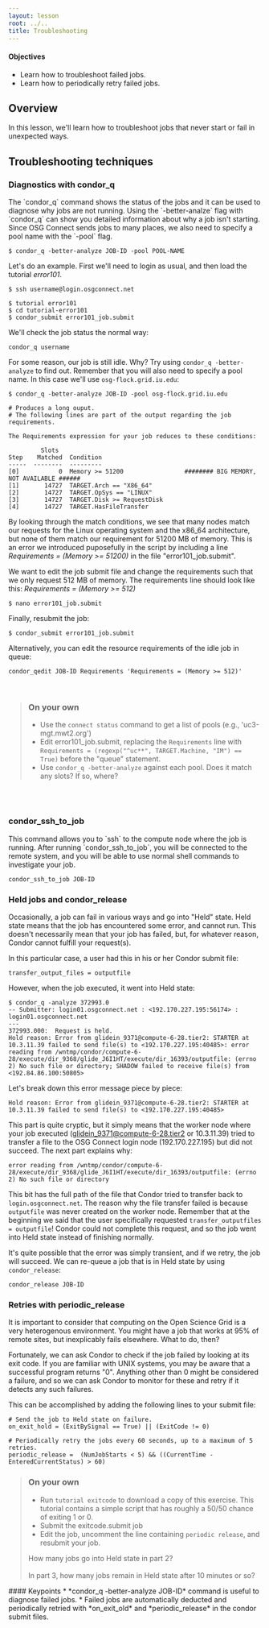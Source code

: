 ```yaml
---
layout: lesson
root: ../..
title: Troubleshooting
---
```

<div class="objectives" markdown="1">

#### Objectives
*   Learn how to troubleshoot failed jobs.
*   Learn how to periodically retry failed jobs.
</div>

<h2>Overview </h2> 
In this lesson, we'll learn how to troubleshoot jobs that never start or fail in unexpected ways. 

<h2> Troubleshooting techniques </h2> 

<h3> Diagnostics with condor_q  </h3> 
The `condor_q` command shows the status of the jobs and it can be used to diagnose why jobs are not 
running. Using the `-better-analze` flag with `condor_q` can show you detailed information about why a job isn't starting. Since OSG Connect sends jobs to many places, we also need to specify a pool name with the `-pool` flag. 

~~~
$ condor_q -better-analyze JOB-ID -pool POOL-NAME
~~~

Let's do an example. First we'll need to login as usual, and then load the tutorial *error101*.

~~~
$ ssh username@login.osgconnect.net

$ tutorial error101
$ cd tutorial-error101
$ condor_submit error101_job.submit 
~~~

We'll check the job status the normal way:

~~~
condor_q username
~~~

For some reason, our job is still idle. Why? Try using `condor_q -better-analyze` to find out. Remember that you will also need to specify a pool name. In this case we'll use `osg-flock.grid.iu.edu`:

~~~
$ condor_q -better-analyze JOB-ID -pool osg-flock.grid.iu.edu
 
# Produces a long ouput. 
# The following lines are part of the output regarding the job requirements.  

The Requirements expression for your job reduces to these conditions:

         Slots
Step    Matched  Condition
-----  --------  ---------
[0]           0  Memory >= 51200                 ######## BIG MEMORY, NOT AVAILABLE ###### 
[1]       14727  TARGET.Arch == "X86_64"
[2]       14727  TARGET.OpSys == "LINUX"
[3]       14727  TARGET.Disk >= RequestDisk
[4]       14727  TARGET.HasFileTransfer
~~~

By looking through the match conditions, we see that many nodes match our requests for the Linux operating system and the x86_64 architecture, but none of them match our requirement for 51200 MB of memory. This is an error we introduced 
puposefully in the script by including a line *Requirements = (Memory >= 51200)* in the file 
"error101_job.submit". 

We want to edit the job submit file and change the requirements such that we only request 512 MB of memory. The requirements line should look like this: *Requirements = (Memory >= 512)*

~~~
$ nano error101_job.submit
~~~

Finally, resubmit the job:

~~~
$ condor_submit error101_job.submit
~~~

Alternatively, you can edit the resource requirements of the idle job in queue:

~~~
condor_qedit JOB-ID Requirements 'Requirements = (Memory >= 512)' 
~~~

<br/>

> ### On your own </h3>
> * Use the `connect status` command to get a list of pools (e.g., 'uc3-mgt.mwt2.org') <br/>
> * Edit error101_job.submit, replacing the `Requirements` line with `Requirements = (regexp("^uc**", TARGET.Machine, "IM") == True)` before the "queue" statement. <br/>
> *  Use `condor_q -better-analyze` against each pool. Does it match any slots? If so, where?

<br/>
<br/>
<h3> condor_ssh_to_job </h3> 
This command allows you to `ssh` to the compute node where the job is running. After running `condor_ssh_to_job`, you will be connected to the remote system, and you will be able to use normal shell commands to investigate your job.

~~~
condor_ssh_to_job JOB-ID  
~~~

<h3> Held jobs and condor_release </h3>

Occasionally, a job can fail in various ways and go into "Held" state. Held state means that the job has encountered some error, and cannot run. This doesn't necessarily mean that your job has failed, but, for whatever reason, Condor cannot fulfill your request(s).

In this particular case, a user had this in his or her Condor submit file:

~~~
transfer_output_files = outputfile
~~~

However, when the job executed, it went into Held state:

~~~
$ condor_q -analyze 372993.0
-- Submitter: login01.osgconnect.net : <192.170.227.195:56174> : login01.osgconnect.net
---
372993.000:  Request is held.
Hold reason: Error from glidein_9371@compute-6-28.tier2: STARTER at 10.3.11.39 failed to send file(s) to <192.170.227.195:40485>: error reading from /wntmp/condor/compute-6-28/execute/dir_9368/glide_J6I1HT/execute/dir_16393/outputfile: (errno 2) No such file or directory; SHADOW failed to receive file(s) from <192.84.86.100:50805>
~~~

Let's break down this error message piece by piece:

~~~
Hold reason: Error from glidein_9371@compute-6-28.tier2: STARTER at 10.3.11.39 failed to send file(s) to <192.170.227.195:40485>
~~~

This part is quite cryptic, but it simply means that the worker node where your job executed (glidein_9371@compute-6-28.tier2 or 10.3.11.39) tried to transfer a file to the OSG Connect login node (192.170.227.195) but did not succeed. The next part explains why:

~~~
error reading from /wntmp/condor/compute-6-28/execute/dir_9368/glide_J6I1HT/execute/dir_16393/outputfile: (errno 2) No such file or directory
~~~

This bit has the full path of the file that Condor tried to transfer back to `login.osgconnect.net`. The reason why the file transfer failed is because `outputfile` was never created on the worker node. Remember that at the beginning we said that the user specifically requested `transfer_outputfiles = outputfile`! Condor could not complete this request, and so the job went into Held state instead of finishing normally.

It's quite possible that the error was simply transient, and if we retry, the job will succeed. We can re-queue a job that is in Held state by using `condor_release`: 

~~~
condor_release JOB-ID 
~~~


<h3> Retries with periodic_release </h3>

It is important to consider that computing on the Open Science Grid is a very heterogenous environment. You might have a job that works at 95% of remote sites, but inexplicably fails elsewhere. What to do, then? 

Fortunately, we can ask Condor to check if the job failed by looking at its exit code. If you are familiar with UNIX systems, you may be aware that a successful program returns "0". Anything other than 0 might be considered a failure, and so we can ask Condor to monitor for these and retry if it detects any such failures. 

This can be accomplished by adding the following lines to your submit file:

~~~
# Send the job to Held state on failure. 
on_exit_hold = (ExitBySignal == True) || (ExitCode != 0)  

# Periodically retry the jobs every 60 seconds, up to a maximum of 5 retries.
periodic_release =  (NumJobStarts < 5) && ((CurrentTime - EnteredCurrentStatus) > 60)
~~~


> ### On your own
> * Run `tutorial exitcode` to download a copy of this exercise. This tutorial contains a simple script that has roughly a 50/50 chance of exiting 1 or 0. <br/>
> * Submit the exitcode.submit job <br/>
> * Edit the job, uncomment the line containing `periodic release`, and resubmit your job.<br/> 
>
> How many jobs go into Held state in part 2? <br/>
> <br/>
> In part 3, how many jobs remain in Held state after 10 minutes or so?


<div class="keypoints" markdown="1">
#### Keypoints
*    *condor_q -better-analyze JOB-ID* command is useful to diagnose failed jobs. 
*    Failed jobs are automatically deducted and periodically retried  with *on_exit_old* and *periodic_release* in the condor submit files.
</div>


